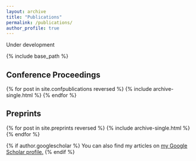 ```yaml
---
layout: archive
title: "Publications"
permalink: /publications/
author_profile: true
---
```


Under development

{% include base_path %}

## Conference Proceedings

{% for post in site.confpublications reversed %}
  {% include archive-single.html %}
{% endfor %}

## Preprints

{% for post in site.preprints reversed %}
  {% include archive-single.html %}
{% endfor %}

{% if author.googlescholar %}
  You can also find my articles on <u><a href="{{author.googlescholar}}">my Google Scholar profile</a>.</u>
{% endif %}
